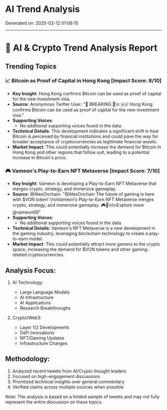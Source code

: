 # AI Trend Analysis

Generated on: 2025-02-12 01:06:10

---

# 🤖 AI & Crypto Trend Analysis Report

## Trending Topics

### 📈 Bitcoin as Proof of Capital in Hong Kong [Impact Score: 8/10]
- **Key Insight**: Hong Kong confirms Bitcoin can be used as proof of capital for the new investment visa.
- **Source**: Anonymous Twitter User: "🚨 BREAKING 🚨\n 🇭🇰 Hong Kong confirms Bitcoin can be used as proof of capital  for the new investment visa." 
- **Supporting Voices**: 
  - No additional supporting voices found in the data.
- **Technical Details**: This development indicates a significant shift in how Bitcoin is perceived by financial institutions and could pave the way for broader acceptance of cryptocurrencies as legitimate financial assets.
- **Market Impact**: This could potentially increase the demand for Bitcoin in Hong Kong and other regions that follow suit, leading to a potential increase in Bitcoin's price.

### 🎮 Vameon's Play-to-Earn NFT Metaverse [Impact Score: 7/10]
- **Key Insight**: Vameon is developing a Play-to-Earn NFT Metaverse that merges crypto, strategy, and immersive gameplay.
- **Source**: @AlexOnchain: "@AlexOnchain The future of gaming is here with $VON token! \n\nVameon’s Play-to-Earn NFT Metaverse merges crypto, strategy, and immersive gameplay. 🎮💎\n\nExplore more @vameon69"
- **Supporting Voices**: 
  - No additional supporting voices found in the data.
- **Technical Details**: Vameon's NFT Metaverse is a new development in the gaming industry, leveraging blockchain technology to create a play-to-earn model.
- **Market Impact**: This could potentially attract more gamers to the crypto space, increasing the demand for $VON tokens and other gaming-related cryptocurrencies.

## Analysis Focus:
1. AI Technology:
   - Large Language Models
   - AI Infrastructure
   - AI Applications
   - Research Breakthroughs

2. Crypto/Web3:
   - Layer 1/2 Developments
   - DeFi Innovations
   - NFT/Gaming Updates
   - Infrastructure Changes

## Methodology:
1. Analyzed recent tweets from AI/Crypto thought leaders
2. Focused on high-engagement discussions
3. Prioritized technical insights over general commentary
4. Verified claims across multiple sources when possible

Note: The analysis is based on a limited sample of tweets and may not fully represent the entire discussion on these topics.